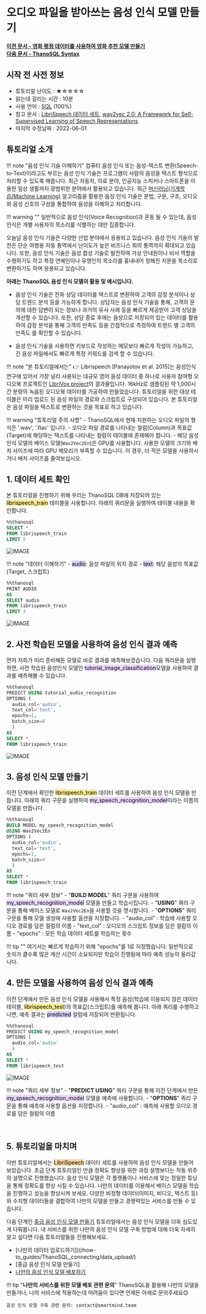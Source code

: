 # __오디오 파일을 받아쓰는 음성 인식 모델 만들기__

**[이전 문서 - 영화 평점 데이터를 사용하여 영화 추천 모델 만들기](/tutorials/thanosql_ml/recommendation/recommendation_lfm/)**  
**[다음 문서 - ThanoSQL Syntax](/how-to_guides/syntax_list/)**

## 시작 전 사전 정보

- 튜토리얼 난이도 : ★☆☆☆☆
- 읽는데 걸리는 시간 : 10분
- 사용 언어 : [SQL](https://ko.wikipedia.org/wiki/SQL) (100%)
- 참고 문서 : [LibriSpeech 데이터 세트](http://www.openslr.org/12), [wav2vec 2.0: A Framework for Self-Supervised Learning of Speech Representations](https://arxiv.org/abs/2006.11477)
- 마지막 수정날짜 : 2022-06-01

## 튜토리얼 소개
!!! note "음성 인식 기술 이해하기"
    컴퓨터 음성 인식 또는 음성-텍스트 변환(Speech-to-Text)이라고도 부르는 음성 인식 기술은 프로그램이 사람의 음성을 텍스트 형식으로 처리할 수 있도록 해줍니다. 최근 자동차, 의료 분야, 인공지능 스피커나 스마트폰을 이용한 일상 생활까지 광범위한 분야에서 활용되고 있습니다. 최근 [머신러닝(기계학습/Machine Learning)](https://ko.wikipedia.org/wiki/%EA%B8%B0%EA%B3%84_%ED%95%99%EC%8A%B5) 알고리즘을 활용한 음성 인식 기술은 문법, 구문, 구조, 오디오와 음성 신호의 구성을 통합하여 음성을 이해하고 처리합니다.

!!! warning ""
    일반적으로 음성 인식(Voice Recognition)과 혼동 될 수 있는데, 음성 인식은 개별 사용자의 목소리를 식별하는 데만 집중합니다.


오늘날 음성 인식 기술은 다양한 산업 분야에서 응용되고 있습니다. 음성 인식 기술의 발전은 단순 여행용 자동 통역에서 난이도가 높은 비즈니스 회의 통역까지 확대되고 있습니다. 또한, 음성 인식 기술은 음성 합성 기술로 발전하여 가상 안내원이나 비서 역할을 수행하기도 하고 특정 연예인이나 유명인의 목소리를 흉내내어 정해진 지문을 목소리로 변환하기도 하며 응용되고 있습니다.

__아래는 ThanoSQL 음성 인식 모델의 활용 및 예시입니다.__

- 음성 인식 기술은 전화 상담 데이터를 텍스트로 변환하여 고객의 감정 분석이나 상담 트렌드 분석 등을 가능하게 합니다. 상담자는 음성 인식 기술을 통해, 고객의 문의에 대한 답변이 되는 정보나 과거의 유사 사례 등을 빠르게 제공받아 고객 상담을 개선할 수 있습니다.
또한, 상담 종료 후에는 음성으로 저장되어 있는 데이터를 활용하여 감정 분석을 통해 고객의 만족도 등을 간접적으로 측정하여 트렌드 별 고객의 만족도 를 확인할 수 있습니다.

- 음성 인식 기술을 사용하면 키보드로 작성하는 메모보다 빠르게 작성이 가능하고, 긴 음성 파일에서도 빠르게 특정 키워드를 검색 할 수 있습니다.

!!! note "본 튜토리얼에서는"
    :point_right: Librispeech [Panayotov et al. 2015]는 음성인식 연구에 있어서 가장 널리 사용되는 대규모 영어 음성 데이터 중 하나로 사용자 참여형 오디오북 프로젝트인 [LibriVox project](https://librivox.org/)의 결과물입니다. 16kHz로 샘플링된 약 1,000시간 분량의 녹음된 오디오북 데이터를 가공하여 만들었습니다. 튜토리얼을 위한 대상 테이블은 미리 업로드 된 음성 파일의 경로와 스크립트로 구성되어 있습니다. 본 튜토리얼은 음성 파일을 텍스트로 변환하는 것을 목표로 하고 있습니다. 

!!! warning "튜토리얼 주의 사항"
    - ThanoSQL에서 현재 지원하는 오디오 파일의 형식은 '.wav', '.flac' 입니다.
    - 오디오 파일 경로를 나타내는 컬럼(Column)과 목표값(Target)에 해당하는 텍스트를 나타내는 컬럼이 테이블에 존재해야 합니다.
    - 해당 음성 인식 모델의 베이스 모델(`Wav2Vec2En`)은 GPU를 사용합니다. 사용한 모델의 크기와 배치 사이즈에 따라 GPU 메모리가 부족할 수 있습니다. 이 경우, 더 작은 모델을 사용하시거나 배치 사이즈를 줄여보십시오.


## __1. 데이터 세트 확인__

본 튜토리얼을 진행하기 위해 우리는 ThanoSQL DB에 저장되어 있는  <mark style="background-color:#FFEC92 ">librispeech_train</mark> 테이블을 사용합니다. 아래의 쿼리문을 실행하여 테이블 내용을 확인합니다.

```sql
%%thanosql
SELECT *
FROM librispeech_train
LIMIT 5
```

![IMAGE](/img/thanosql_ml/audio_recognition/audio_recognition_wav2vec/train_data.png)

!!! note "데이터 이해하기"
    - <mark style="background-color:#D7D0FF ">audio</mark>: 음성 파일의 위치 경로
    - <mark style="background-color:#D7D0FF ">text</mark>: 해당 음성의 목표값(Target, 스크립트)


```sql
%%thanosql
PRINT AUDIO 
AS
SELECT audio
FROM librispeech_train
LIMIT 3
```

![IMAGE](/img/thanosql_ml/audio_recognition/audio_recognition_wav2vec/print_audio.png)

## __2. 사전 학습된 모델을 사용하여 음성 인식 결과 예측__

먼저 저희가 미리 준비해둔 모델로 바로 결과를 예측해보겠습니다. 다음 쿼리문을 실행하면, 사전 학습된 음성인식 모델인 <mark style="background-color:#E9D7FD ">tutorial_image_classification</mark>모델을 사용하여 결과를 예측해볼 수 있습니다.

```sql
%%thanosql
PREDICT USING tutorial_audio_recognition
OPTIONS (
  audio_col='audio',
  text_col='text', 
  epochs=1, 
  batch_size=8
  )
AS 
SELECT * 
FROM librispeech_train
```

![IMAGE](/img/thanosql_ml/audio_recognition/audio_recognition_wav2vec/predict_on_test_data_1.png)

## __3. 음성 인식 모델 만들기__

이전 단계에서 확인한  <mark style="background-color:#FFEC92 ">librispeech_train</mark> 데이터 세트를 사용하여 음성 인식 모델을 만듭니다. 아래의 쿼리 구문을 실행하여 <mark style="background-color:#E9D7FD ">my_speech_recognition_model</mark>이라는 이름의 모델을 만듭니다.

```sql
%%thanosql
BUILD MODEL my_speech_recognition_model
USING Wav2Vec2En
OPTIONS (
  audio_col='audio',  
  text_col='text',  
  epochs=1,  
  batch_size=4  
  )
AS
SELECT *
FROM librispeech_train
```

!!! note "쿼리 세부 정보"
    - "__BUILD MODEL__" 쿼리 구문을 사용하여  <mark style="background-color:#E9D7FD ">my_speech_recognition_model</mark> 모델을 만들고 학습시킵니다.
    - "__USING__" 쿼리 구문을 통해 베이스 모델로 `Wav2Vec2En`을 사용할 것을 명시합니다.
    - "__OPTIONS__" 쿼리 구문을 통해 모델 생성에 사용할 옵션을 지정합니다.
        - "audio_col" : 학습에 사용할 오디오 경로를 담은 컬럼의 이름
        - "text_col" :  오디오의 스크립트 정보를 담은 컬럼의 이름
        - "epochs" : 모든 학습 데이터 세트를 학습하는 횟수

!!! tip ""
    여기서는 빠르게 학습하기 위해 "epochs"를 1로 지정했습니다. 일반적으로 숫자가 클수록 많은 계산 시간이 소요되지만 학습이 진행됨에 따라 예측 성능이 올라갑니다.

## __4. 만든 모델을 사용하여 음성 인식 결과 예측__

이전 단계에서 만든 음성 인식 모델을 사용해서 특정 음성(학습에 이용되지 않은 데이터 테이블,  <mark style="background-color:#FFEC92 ">librispeech_test</mark>)의 목표값(스크립트)를 예측해 봅니다. 아래 쿼리를 수행하고 나면, 예측 결과는 <mark style="background-color:#D7D0FF">predicted</mark> 컬럼에 저장되어 반환됩니다.

```sql
%%thanosql
PREDICT USING my_speech_recognition_model
OPTIONS (
  audio_col='audio'
  )
AS
SELECT *
FROM librispeech_test
```

![IMAGE](/img/thanosql_ml/audio_recognition/audio_recognition_wav2vec/predict_on_test_data_2.png)


!!! note "쿼리 세부 정보"
    - "__PREDICT USING__" 쿼리 구문을 통해 이전 단계에서 만든 <mark style="background-color:#E9D7FD ">my_speech_recognition_model</mark> 모델을 예측에 사용합니다.
    - "__OPTIONS__" 쿼리 구문을 통해 예측에 사용할 옵션을 지정합니다.
        - "audio_col" : 예측에 사용할 오디오 경로를 담은 컬럼의 이름


<br>

## __5. 튜토리얼을 마치며__

이번 튜토리얼에서는 <mark style="background-color:#FFD79C">LibriSpeech</mark> 데이터 세트를 사용하여 음성 인식 모델을 만들어 보았습니다. 초급 단계 튜토리얼인 만큼 정확도 향상을 위한 과정 설명보다는 작동 위주의 설명으로 진행했습니다. 음성 인식 모델은 각 플랫폼이나 서비스에 맞는 정밀한 튜닝을 통해 정확도를 향상 시킬 수 있습니다. 나만의 데이터를 이용해서 베이스 모델을 학습을 진행하고 성능을 향상시켜 보세요. 다양한 비정형 데이터(이미지, 비디오, 텍스트 등)와 수치형 데이터들을 결합하여 나만의 모델을 만들고 경쟁력있는 서비스를 만들 수 있습니다.

다음 단계인 [중급 음성 인식 모델 만들기](comingsoon) 튜토리얼에서는 음성 인식 모델을 더욱 심도있게 다뤄봅니다. 내 서비스를 위한 나만의 음성 인식 모델 구축 방법에 대해 더욱 자세히 알고 싶다면 다음 튜토리얼들을 진행해보세요. <br>

* [나만의 데이터 업로드하기]((/how-to_guides/ThanoSQL_connecting/data_upload/)
* [중급 음성 인식 모델 만들기]
* [나만의 음성 인식 모델 배포하기](/how-to_guides/thanosql_api/rest_api_thanosql_query/)


!!! tip "__나만의 서비스를 위한 모델 배포 관련 문의__"
    ThanoSQL을 활용해 나만의 모델을 만들거나, 나의 서비스에 적용하는데 어려움이 있다면 언제든 아래로 문의주세요😊

    음성 인식 모델 구축 관련 문의: contact@smartmind.team

